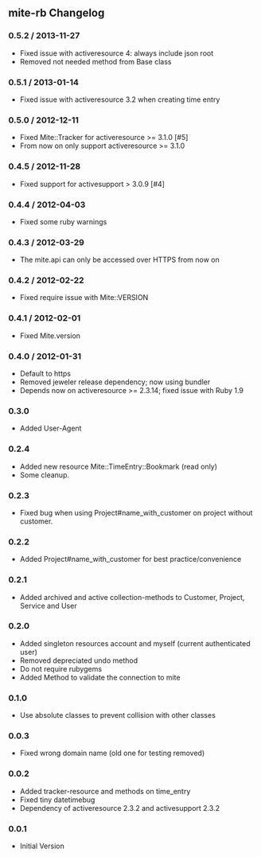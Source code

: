 ## mite-rb Changelog

### 0.5.2 / 2013-11-27

* Fixed issue with activeresource 4: always include json root
* Removed not needed method from Base class

### 0.5.1 / 2013-01-14

* Fixed issue with activeresource 3.2 when creating time entry

### 0.5.0 / 2012-12-11

* Fixed Mite::Tracker for activeresource >= 3.1.0 [#5]
* From now on only support activeresource >= 3.1.0

### 0.4.5 / 2012-11-28

* Fixed support for activesupport > 3.0.9 [#4]

### 0.4.4 / 2012-04-03

* Fixed some ruby warnings

### 0.4.3 / 2012-03-29

* The mite.api can only be accessed over HTTPS from now on

### 0.4.2 / 2012-02-22

* Fixed require issue with Mite::VERSION

### 0.4.1 / 2012-02-01

* Fixed Mite.version

### 0.4.0 / 2012-01-31

* Default to https
* Removed jeweler release dependency; now using bundler
* Depends now on activeresource >= 2.3.14; fixed issue with Ruby 1.9

### 0.3.0

* Added User-Agent

### 0.2.4

* Added new resource Mite::TimeEntry::Bookmark (read only)
* Some cleanup.

### 0.2.3

* Fixed bug when using Project#name_with_customer on project without customer.

### 0.2.2

* Added Project#name_with_customer for best practice/convenience

### 0.2.1

* Added archived and active collection-methods to Customer, Project, Service and User

### 0.2.0

* Added singleton resources account and myself (current authenticated user)
* Removed depreciated undo method
* Do not require rubygems
* Added Method to validate the connection to mite

### 0.1.0

* Use absolute classes to prevent collision with other classes

### 0.0.3

* Fixed wrong domain name (old one for testing removed)

### 0.0.2

* Added tracker-resource and methods on time_entry
* Fixed tiny datetimebug
* Dependency of activeresource 2.3.2 and activesupport 2.3.2
 
### 0.0.1

* Initial Version